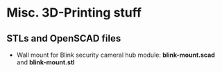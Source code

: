 # Misc. 3D-Printing stuff
## STLs and OpenSCAD files

* Wall mount for Blink security cameral hub module: **blink-mount.scad** and **blink-mount.stl**


